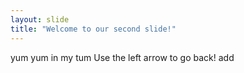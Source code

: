 ```yaml
---
layout: slide
title: "Welcome to our second slide!"
---
```

yum yum in my tum
Use the left arrow to go back!
add
